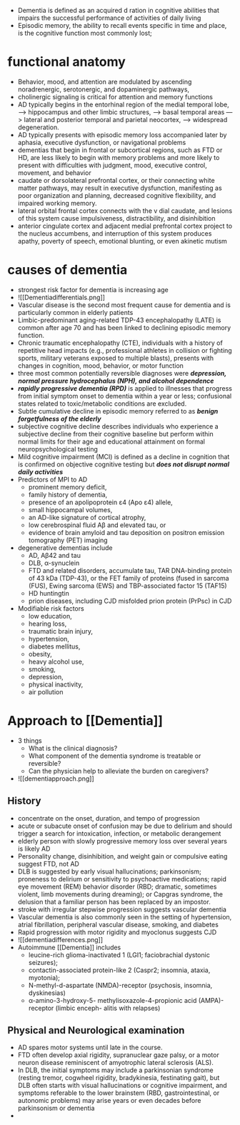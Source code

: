 - Dementia is defined as an acquired d ration in cognitive abilities that impairs the successful performance of activities of daily living
- Episodic memory, the ability to recall events specific in time and place, is the cognitive function most commonly lost;
# functional anatomy
- Behavior, mood, and attention are modulated by ascending noradrenergic, serotonergic, and dopaminergic pathways,
- cholinergic signaling is critical for attention and memory functions
- AD typically begins in the entorhinal region of the medial temporal lobe, —> hippocampus and other limbic structures, —> basal temporal areas —> lateral and posterior temporal and parietal neocortex, —> widespread degeneration.
- AD typically presents with episodic memory loss accompanied later by aphasia, executive dysfunction, or navigational problems 
- dementias that begin in frontal or subcortical regions, such as FTD or HD, are less likely to begin with memory problems and more likely to present with difficulties with judgment, mood, executive control, movement, and behavior
- caudate or dorsolateral prefrontal cortex, or their connecting white matter pathways, may result in executive dysfunction, manifesting as poor organization and planning, decreased cognitive flexibility, and impaired working memory.
- lateral orbital frontal cortex connects with the v dial caudate, and lesions of this system cause impulsiveness, distractibility, and disinhibition
- anterior cingulate cortex and adjacent medial prefrontal cortex project to the nucleus accumbens, and interruption of this system produces apathy, poverty of speech, emotional blunting, or even akinetic mutism
# causes of dementia
- strongest risk factor for dementia is increasing age
- ![[Dementiadifferentials.png]]
- Vascular disease is the second most frequent cause for dementia and is particularly common in elderly patients
- Limbic-predominant aging-related TDP-43 encephalopathy (LATE) is common after age 70 and has been linked to declining episodic memory function.
- Chronic traumatic encephalopathy (CTE), individuals with a history of repetitive head impacts (e.g., professional athletes in collision or fighting sports, military veterans exposed to multiple blasts), presents with changes in cognition, mood, behavior, or motor function
- three most common potentially reversible diagnoses were ***depression, normal pressure hydrocephalus (NPH), and alcohol dependence***
- ***rapidly progressive dementia (RPD)*** is applied to illnesses that progress from initial symptom onset to dementia within a year or less; confusional states related to toxic/metabolic conditions are excluded.
- Subtle cumulative decline in episodic memory referred to as ***benign forgetfulness of the elderly***
- subjective cognitive decline describes individuals who experience a subjective decline from their cognitive baseline but perform within normal limits for their age and educational attainment on formal neuropsychological testing
- Mild cognitive impairment (MCI) is defined as a decline in cognition that is confirmed on objective cognitive testing but ***does not disrupt normal daily activities*** 
- Predictors of MPI to AD 
    - prominent memory deficit, 
    - family history of dementia,
    - presence of an apolipoprotein ε4 (Apo ε4) allele, 
    - small hippocampal volumes,
    - an AD-like signature of cortical atrophy, 
    - low cerebrospinal fluid Aβ and elevated tau, or 
    - evidence of brain amyloid and tau deposition on positron emission tomography (PET) imaging
- degenerative dementias include 
    - AD, Aβ42 and tau 
    - DLB, α-synuclein
    - FTD and related disorders,  accumulate tau, TAR DNA-binding protein of 43 kDa (TDP-43), or the FET family of proteins (fused in sarcoma (FUS), Ewing sarcoma (EWS) and TBP-associated factor 15 (TAF15)
    - HD huntingtin
    - prion diseases, including CJD misfolded prion protein (PrPsc) in CJD
- Modifiable risk factors 
    - low education, 
    - hearing loss, 
    - traumatic brain injury, 
    - hypertension, 
    - diabetes mellitus, 
    - obesity, 
    - heavy alcohol use, 
    - smoking, 
    - depression, 
    - physical inactivity,
    - air pollution
# Approach  to [[Dementia]] 
- 3 things 
	- What is the clinical diagnosis? 
	- What component of the dementia syndrome is treatable or reversible?
	- Can the physician help to alleviate the burden on caregivers?
- ![[dementiapproach.png]]
## History 
- concentrate on the onset, duration, and tempo of progression 
- acute or subacute onset of confusion may be due to delirium and should trigger a search for intoxication, infection, or metabolic derangement
- elderly person with slowly progressive memory loss over several years is likely AD
- Personality change, disinhibition, and weight gain or compulsive eating suggest FTD, not AD 
- DLB is suggested by early visual hallucinations; parkinsonism; proneness to delirium or sensitivity to psychoactive medications; rapid eye movement (REM) behavior disorder (RBD; dramatic, sometimes violent, limb movements during dreaming); or Capgras syndrome, the delusion that a familiar person has been replaced by an impostor.
- stroke with irregular stepwise progression suggests vascular dementia
- Vascular dementia is also commonly seen in the setting of hypertension, atrial fibrillation, peripheral vascular disease, smoking, and diabetes
- Rapid progression with motor rigidity and myoclonus suggests CJD 
- ![[dementiadifferences.png]]
- Autoimmune [[Dementia]] includes 
	- leucine-rich glioma-inactivated 1 (LGI1; faciobrachial dystonic seizures); 
	- contactin-associated protein-like 2 (Caspr2; insomnia, ataxia, myotonia);
	- N-methyl-d-aspartate (NMDA)-receptor (psychosis, insomnia, dyskinesias)
	- α-amino-3-hydroxy-5- methylisoxazole-4-propionic acid (AMPA)-receptor (limbic enceph- alitis with relapses)
## Physical and Neurological examination 
- AD spares motor systems until late in the course. 
- FTD often develop axial rigidity, supranuclear gaze palsy, or a motor neuron disease reminiscent of amyotrophic lateral sclerosis (ALS).
- In DLB, the initial symptoms may include a parkinsonian syndrome (resting tremor, cogwheel rigidity, bradykinesia, festinating gait), but DLB often starts with visual hallucinations or cognitive impairment, and symptoms referable to the lower brainstem (RBD, gastrointestinal, or autonomic problems) may arise years or even decades before parkinsonism or dementia
- 